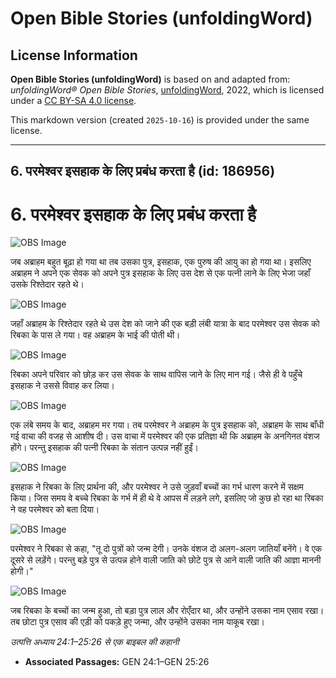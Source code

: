 # Open Bible Stories (unfoldingWord)

## License Information

**Open Bible Stories (unfoldingWord)** is based on and adapted from: _unfoldingWord® Open Bible Stories_, [unfoldingWord](https://unfoldingword.org/utw), 2022, which is licensed under a [CC BY-SA 4.0 license](https://creativecommons.org/licenses/by-sa/4.0/legalcode.en).

This markdown version (created `2025-10-16`) is provided under the same license.



--------------------------------

## 6. परमेश्वर इसहाक के लिए प्रबंध करता है (id: 186956)

6\. परमेश्वर इसहाक के लिए प्रबंध करता है
========================================

![OBS Image](https://cdn.aquifer.bible/aquifer-content/resources/UWOBS/jpg/360px/obs-en-06-01.jpg)

जब अब्राहम बहुत बूढ़ा हो गया था तब उसका पुत्र, इसहाक, एक पुरुष की आयु का हो गया था। इसलिए अब्राहम ने अपने एक सेवक को अपने पुत्र इसहाक के लिए उस देश से एक पत्नी लाने के लिए भेजा जहाँ उसके रिश्तेदार रहते थे।

![OBS Image](https://cdn.aquifer.bible/aquifer-content/resources/UWOBS/jpg/360px/obs-en-06-02.jpg)

जहाँ अब्राहम के रिश्तेदार रहते थे उस देश को जाने की एक बड़ी लंबी यात्रा के बाद परमेश्वर उस सेवक को रिबका के पास ले गया। वह अब्राहम के भाई की पोती थी।

![OBS Image](https://cdn.aquifer.bible/aquifer-content/resources/UWOBS/jpg/360px/obs-en-06-03.jpg)

रिबका अपने परिवार को छोड़ कर उस सेवक के साथ वापिस जाने के लिए मान गई। जैसे ही वे पहुँचे इसहाक ने उससे विवाह कर लिया।

![OBS Image](https://cdn.aquifer.bible/aquifer-content/resources/UWOBS/jpg/360px/obs-en-06-04.jpg)

एक लंबे समय के बाद, अब्राहम मर गया। तब परमेश्वर ने अब्राहम के पुत्र इसहाक को, अब्राहम के साथ बाँधी गई वाचा की वजह से आशीष दी। उस वाचा में परमेश्वर की एक प्रतिज्ञा थी कि अब्राहम के अनगिनत वंशज होंगे। परन्तु इसहाक की पत्नी रिबका के संतान उत्पन्न नहीं हुईं।

![OBS Image](https://cdn.aquifer.bible/aquifer-content/resources/UWOBS/jpg/360px/obs-en-06-05.jpg)

इसहाक ने रिबका के लिए प्रार्थना की, और परमेश्वर ने उसे जुड़वाँ बच्चों का गर्भ धारण करने में सक्षम किया। जिस समय वे बच्चे रिबका के गर्भ में ही थे वे आपस में लड़ने लगे, इसलिए जो कुछ हो रहा था रिबका ने वह परमेश्वर को बता दिया।

![OBS Image](https://cdn.aquifer.bible/aquifer-content/resources/UWOBS/jpg/360px/obs-en-06-06.jpg)

परमेश्वर ने रिबका से कहा, "तू दो पुत्रों को जन्म देगी। उनके वंशज दो अलग\-अलग जातियाँ बनेंगे। वे एक दूसरे से लड़ेंगे। परन्तु बड़े पुत्र से उत्पन्न होने वाली जाति को छोटे पुत्र से आने वाली जाति की आज्ञा माननी होगी।"

![OBS Image](https://cdn.aquifer.bible/aquifer-content/resources/UWOBS/jpg/360px/obs-en-06-07.jpg)

जब रिबका के बच्चों का जन्म हुआ, तो बड़ा पुत्र लाल और रोएँदार था, और उन्होंने उसका नाम एसाव रखा। तब छोटा पुत्र एसाव की एड़ी को पकड़े हुए जन्मा, और उन्होंने उसका नाम याकूब रखा।

*उत्पत्ति अध्याय 24:1–25:26 से एक बाइबल की कहानी*

* **Associated Passages:** GEN 24:1–GEN 25:26

